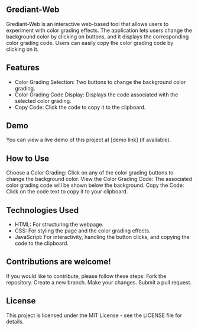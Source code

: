 ## **Grediant-Web**
Grediant-Web is an interactive web-based tool that allows users to experiment with color grading effects. The application lets users change the background color by clicking on buttons, and it displays the corresponding color grading code. Users can easily copy the color grading code by clicking on it.

## **Features**
- Color Grading Selection: Two buttons to change the background color grading.
- Color Grading Code Display: Displays the code associated with the selected color grading.
- Copy Code: Click the code to copy it to the clipboard.

## **Demo**
You can view a live demo of this project at [demo link] (if available).

## **How to Use**
Choose a Color Grading: Click on any of the color grading buttons to change the background color.
View the Color Grading Code: The associated color grading code will be shown below the background.
Copy the Code: Click on the code text to copy it to your clipboard.

## **Technologies Used**
- HTML: For structuring the webpage.
- CSS: For styling the page and the color grading effects.
- JavaScript: For interactivity, handling the button clicks, and copying the code to the clipboard.

## **Contributions are welcome!**
If you would like to contribute, please follow these steps:
Fork the repository.
Create a new branch.
Make your changes.
Submit a pull request.

## **License**
This project is licensed under the MIT License - see the LICENSE file for details.
